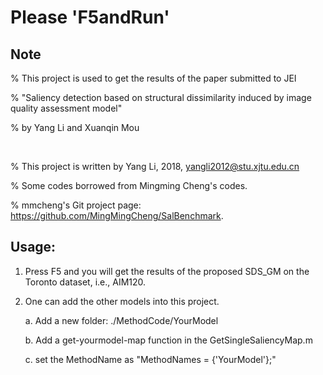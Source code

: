 # Please 'F5andRun'

## Note
% This project is used to get the results of the paper submitted to JEI

% "Saliency detection based on structural dissimilarity induced by image quality assessment model"

% by Yang Li and Xuanqin Mou


<br/> 

% This project is written by Yang Li, 2018, yangli2012@stu.xjtu.edu.cn

% Some codes borrowed from Mingming Cheng's codes.

% mmcheng's Git project page: https://github.com/MingMingCheng/SalBenchmark.

## Usage:

1. Press F5 and you will get the results of the proposed SDS_GM on the Toronto dataset, i.e., AIM120.

2. One can add the other models into this project.

    a. Add a new folder: ./MethodCode/YourModel

    b. Add a get-yourmodel-map function in the GetSingleSaliencyMap.m

    c. set the MethodName as "MethodNames = {'YourModel'};"
